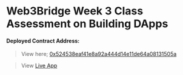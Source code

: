 # Web3Bridge Week 3 Class Assessment on Building DApps

#### Deployed Contract Address:

> View here; [0x524538eaf41e8a92a444d14e11de64a08131505a](https://sepolia.etherscan.io/tx/0xe7eefb71173df9e62c2c23fe747d356fb3238c10d39200ab2f8ed632587abb95)

> View [Live App](https://web3bridge-dapp-class-assessment.vercel.app/)
